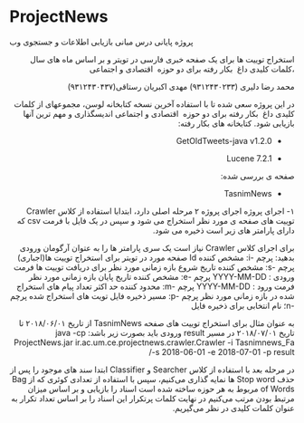 # ProjectNews

<a dir=rtl>
پروژه پایانی درس مبانی بازیابی اطلاعات و جستجوی وب 

استخراج توییت ها برای یک صفحه خبری فارسی در تویتر و بر اساس ماه های سال ،کلمات کلیدی داغ  بکار رفته برای دو حوزه  اقتصادی و اجتماعی

محمد رضا دلیری (٩٣١٢۴٣٠٢٣٣)
مهدی اکبریان رستاقی(۹۳۱۲۴۳۰۴۳۷)

در این پروژه سعی شده تا با استفاده آخرین نسخه کتابخانه لوسن، مجموعهای از کلمات کلیدی داغ  بکار رفته برای دو حوزه  اقتصادی و اجتماعی اندیسگذاری و مهم ترین آنها بازیابی شود. 
کتابخانه های بکار رفته:

* GetOldTweets-java v1.2.0

* Lucene 7.2.1

صفحه ی بررسی شده:
* TasnimNews

۱- اجرای پروژه
اجرای پروژه ۲ مرحله اصلی دارد، ابتدابا استفاده از کلاس Crawler توییت های صفحه ی مورد نظر استخراج می شود و سپس در یک فایل با فرمت csv که دارای پارامتر های  زیر است ذخیره می شود.

برای اجرای کلاس Crawler نیاز است یک سری پارامتر ها را به عتوان آرگومان ورودی بدهید:
پرچم -i: مشخص کننده Id صفحه مورد در تویتر برای استخراج توییت ها(اجباری)
پرچم -s: مشخص کننده تاریخ شروع بازه زمانی مورد نظر برای دریافت توییت ها
فرمت ورودی : YYYY-MM-DD
پرچم -e: مشخص کننده تاریخ پایان بازه زمانی مورد نظر
فرمت ورود : YYYY-MM-DD
پرچم -m: محدود کننده حد اکثر تعداد پیام های استخراج شده در بازه زمانی مورد نظر
پرچم -p: مسیر ذخیره فایل تویت های استخراج شده
پرچم -n؛ نام انتخابی برای ذخیره فایل

به عنوان مثال برای استخراج توییت های صفحه TasnimNews از تاریخ ۲۰۱۸/۰۶/۰۱ تا تاریخ ۲۰۱۸/۰۷/۰۱  در مسیر result ورودی باید بصورت زیر باشد:
java -cp ProjectNews.jar ir.ac.um.ce.projectnews.crawler.Crawler -i Tasnimnews_Fa -s 2018-06-01 -e 2018-07-01 -p result/


در مرحله بعد با استفاده از کلاس Searcher و Classifier  ابتدا سند های موجود را  پس از حذف Stop word ها نمایه گذاری می‌کنیم، سپس با استفاده از تعدادی کوئری که از Bag of Words مربوط به هر حوزه ساخته شده است اسناد را بازیابی و بر اساس میزان مرتبط بودن مرتب می‌کنیم
در نهایت کلمات پرتکرار این اسناد را بر اساس تعداد تکرار به عنوان کلمات کلیدی در نظر می‌گیریم.

</a>
 
